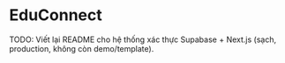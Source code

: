 # EduConnect

TODO: Viết lại README cho hệ thống xác thực Supabase + Next.js (sạch, production, không còn demo/template).
